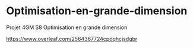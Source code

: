 # Optimisation-en-grande-dimension
Projet 4GM S8 Optimisation en grande dimension

https://www.overleaf.com/2564367724cpdqhcjsdgbr

